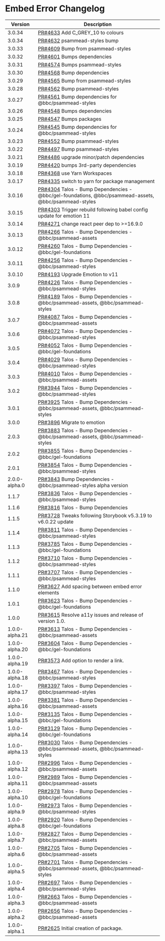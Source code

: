 # Embed Error Changelog

| Version        | Description                                                                                                                                       |
| -------------- | ------------------------------------------------------------------------------------------------------------------------------------------------- |
| 3.0.34 | [PR#4633](https://github.com/bbc/psammead/pull/4633) Add C_GREY_10 to colours |
| 3.0.34 | [PR#4632](https://github.com/bbc/psammead/pull/4632) psammead-styles bump |
| 3.0.33         | [PR#4609](https://github.com/bbc/psammead/pull/4609) Bump from psammead-styles                                                                    |
| 3.0.32         | [PR#4601](https://github.com/bbc/psammead/pull/4601) Bumps dependencies                                                                           |
| 3.0.31         | [PR#4574](https://github.com/bbc/psammead/pull/4574) Bumps psammead-styles                                                                        |
| 3.0.30         | [PR#4568](https://github.com/bbc/psammead/pull/4568) Bump dependencies                                                                            |
| 3.0.29         | [PR#4565](https://github.com/bbc/psammead/pull/4565) Bump from psammead-styles                                                                    |
| 3.0.28         | [PR#4562](https://github.com/bbc/psammead/pull/4562) Bump psammead-styles                                                                         |
| 3.0.27         | [PR#4561](https://github.com/bbc/psammead/pull/4561) Bump dependencies for @bbc/psammead-styles                                                   |
| 3.0.26         | [PR#4548](https://github.com/bbc/psammead/pull/4548) Bumps dependencies                                                                           |
| 3.0.25         | [PR#4547](https://github.com/bbc/psammead/pull/4547) Bumps packages                                                                               |
| 3.0.24         | [PR#4545](https://github.com/bbc/psammead/pull/4545) Bump dependencies for @bbc/psammead-styles                                                   |
| 3.0.23         | [PR#4552](https://github.com/bbc/psammead/pull/4552) Bump psammead-styles                                                                         |
| 3.0.22         | [PR#4497](https://github.com/bbc/psammead/pull/4497) Bump psammead-styles                                                                         |
| 3.0.21         | [PR#4486](https://github.com/bbc/psammead/pull/4486) upgrade minor/patch dependencies                                                             |
| 3.0.19         | [PR#4420](https://github.com/bbc/psammead/pull/4420) bumps 3rd-party dependencies                                                                 |
| 3.0.18         | [PR#4368](https://github.com/bbc/psammead/pull/4368) use Yarn Workspaces                                                                          |
| 3.0.17         | [PR#4335](https://github.com/bbc/psammead/pull/4335) switch to yarn for package management                                                        |
| 3.0.16         | [PR#4304](https://github.com/bbc/psammead/pull/4304) Talos - Bump Dependencies - @bbc/gel-foundations, @bbc/psammead-assets, @bbc/psammead-styles |
| 3.0.15         | [PR#4303](https://github.com/bbc/psammead/pull/4303) Trigger rebuild following babel config update for emotion 11                                 |
| 3.0.14         | [PR#4271](https://github.com/bbc/psammead/pull/4271) change react peer dep to >=16.9.0                                                            |
| 3.0.13         | [PR#4266](https://github.com/bbc/psammead/pull/4266) Talos - Bump Dependencies - @bbc/psammead-assets                                             |
| 3.0.12         | [PR#4260](https://github.com/bbc/psammead/pull/4260) Talos - Bump Dependencies - @bbc/gel-foundations                                             |
| 3.0.11         | [PR#4256](https://github.com/bbc/psammead/pull/4256) Talos - Bump Dependencies - @bbc/psammead-styles                                             |
| 3.0.10         | [PR#4193](https://github.com/bbc/psammead/pull/4193) Upgrade Emotion to v11                                                                       |
| 3.0.9          | [PR#4226](https://github.com/bbc/psammead/pull/4226) Talos - Bump Dependencies - @bbc/psammead-styles                                             |
| 3.0.8          | [PR#4189](https://github.com/bbc/psammead/pull/4189) Talos - Bump Dependencies - @bbc/psammead-assets, @bbc/psammead-styles                       |
| 3.0.7          | [PR#4087](https://github.com/bbc/psammead/pull/4087) Talos - Bump Dependencies - @bbc/psammead-assets                                             |
| 3.0.6          | [PR#4072](https://github.com/bbc/psammead/pull/4072) Talos - Bump Dependencies - @bbc/psammead-styles                                             |
| 3.0.5          | [PR#4052](https://github.com/bbc/psammead/pull/4052) Talos - Bump Dependencies - @bbc/gel-foundations                                             |
| 3.0.4          | [PR#4029](https://github.com/bbc/psammead/pull/4029) Talos - Bump Dependencies - @bbc/psammead-styles                                             |
| 3.0.3          | [PR#4010](https://github.com/bbc/psammead/pull/4010) Talos - Bump Dependencies - @bbc/psammead-assets                                             |
| 3.0.2          | [PR#3944](https://github.com/bbc/psammead/pull/3944) Talos - Bump Dependencies - @bbc/psammead-styles                                             |
| 3.0.1          | [PR#3925](https://github.com/bbc/psammead/pull/3925) Talos - Bump Dependencies - @bbc/psammead-assets, @bbc/psammead-styles                       |
| 3.0.0          | [PR#3896](https://github.com/bbc/psammead/pull/3896) Migrate to emotion                                                                           |
| 2.0.3          | [PR#3883](https://github.com/bbc/psammead/pull/3883) Talos - Bump Dependencies - @bbc/psammead-assets, @bbc/psammead-styles                       |
| 2.0.2          | [PR#3855](https://github.com/bbc/psammead/pull/3855) Talos - Bump Dependencies - @bbc/gel-foundations                                             |
| 2.0.1          | [PR#3854](https://github.com/bbc/psammead/pull/3854) Talos - Bump Dependencies - @bbc/psammead-styles                                             |
| 2.0.0-alpha.0  | [PR#3843](https://github.com/bbc/psammead/pull/3843) Bump Dependencies - @bbc/psammead-styles alpha version                                       |
| 1.1.7          | [PR#3836](https://github.com/bbc/psammead/pull/3836) Talos - Bump Dependencies - @bbc/psammead-styles                                             |
| 1.1.6          | [PR#3816](https://github.com/bbc/psammead/pull/3816) Talos - Bump Dependencies                                                                    |
| 1.1.5          | [PR#3728](https://github.com/bbc/psammead/pull/3728) Tweaks following Storybook v5.3.19 to v6.0.22 update                                         |
| 1.1.4          | [PR#3811](https://github.com/bbc/psammead/pull/3811) Talos - Bump Dependencies - @bbc/psammead-styles                                             |
| 1.1.3          | [PR#3785](https://github.com/bbc/psammead/pull/3785) Talos - Bump Dependencies - @bbc/gel-foundations                                             |
| 1.1.2          | [PR#3710](https://github.com/bbc/psammead/pull/3710) Talos - Bump Dependencies - @bbc/psammead-styles                                             |
| 1.1.1          | [PR#3707](https://github.com/bbc/psammead/pull/3707) Talos - Bump Dependencies - @bbc/psammead-styles                                             |
| 1.1.0          | [PR#3627](https://github.com/bbc/psammead/pull/3627) Add spacing between embed error elements                                                     |
| 1.0.1          | [PR#3623](https://github.com/bbc/psammead/pull/3623) Talos - Bump Dependencies - @bbc/gel-foundations                                             |
| 1.0.0          | [PR#3615](https://github.com/bbc/psammead/pull/3615) Resolve a11y issues and release of version 1.0.                                              |
| 1.0.0-alpha.21 | [PR#3613](https://github.com/bbc/psammead/pull/3613) Talos - Bump Dependencies - @bbc/psammead-assets                                             |
| 1.0.0-alpha.20 | [PR#3604](https://github.com/bbc/psammead/pull/3604) Talos - Bump Dependencies - @bbc/gel-foundations                                             |
| 1.0.0-alpha.19 | [PR#3573](https://github.com/bbc/psammead/pull/3573) Add option to render a link.                                                                 |
| 1.0.0-alpha.18 | [PR#3467](https://github.com/bbc/psammead/pull/3467) Talos - Bump Dependencies - @bbc/psammead-styles                                             |
| 1.0.0-alpha.17 | [PR#3397](https://github.com/bbc/psammead/pull/3397) Talos - Bump Dependencies - @bbc/psammead-styles                                             |
| 1.0.0-alpha.16 | [PR#3381](https://github.com/bbc/psammead/pull/3381) Talos - Bump Dependencies - @bbc/psammead-assets                                             |
| 1.0.0-alpha.15 | [PR#3135](https://github.com/bbc/psammead/pull/3135) Talos - Bump Dependencies - @bbc/gel-foundations                                             |
| 1.0.0-alpha.14 | [PR#3129](https://github.com/bbc/psammead/pull/3129) Talos - Bump Dependencies - @bbc/gel-foundations                                             |
| 1.0.0-alpha.13 | [PR#3030](https://github.com/bbc/psammead/pull/3030) Talos - Bump Dependencies - @bbc/psammead-assets, @bbc/psammead-styles                       |
| 1.0.0-alpha.12 | [PR#2996](https://github.com/bbc/psammead/pull/2996) Talos - Bump Dependencies - @bbc/psammead-assets                                             |
| 1.0.0-alpha.11 | [PR#2989](https://github.com/bbc/psammead/pull/2989) Talos - Bump Dependencies - @bbc/psammead-assets                                             |
| 1.0.0-alpha.10 | [PR#2978](https://github.com/bbc/psammead/pull/2978) Talos - Bump Dependencies - @bbc/gel-foundations                                             |
| 1.0.0-alpha.9  | [PR#2973](https://github.com/bbc/psammead/pull/2973) Talos - Bump Dependencies - @bbc/psammead-styles                                             |
| 1.0.0-alpha.8  | [PR#2920](https://github.com/bbc/psammead/pull/2920) Talos - Bump Dependencies - @bbc/gel-foundations                                             |
| 1.0.0-alpha.7  | [PR#2827](https://github.com/bbc/psammead/pull/2827) Talos - Bump Dependencies - @bbc/psammead-assets                                             |
| 1.0.0-alpha.6  | [PR#2705](https://github.com/bbc/psammead/pull/2705) Talos - Bump Dependencies - @bbc/psammead-assets                                             |
| 1.0.0-alpha.5  | [PR#2701](https://github.com/bbc/psammead/pull/2701) Talos - Bump Dependencies - @bbc/psammead-assets, @bbc/psammead-styles                       |
| 1.0.0-alpha.4  | [PR#2697](https://github.com/bbc/psammead/pull/2697) Talos - Bump Dependencies - @bbc/psammead-styles                                             |
| 1.0.0-alpha.3  | [PR#2663](https://github.com/bbc/psammead/pull/2663) Talos - Bump Dependencies - @bbc/psammead-assets                                             |
| 1.0.0-alpha.2  | [PR#2656](https://github.com/bbc/psammead/pull/2656) Talos - Bump Dependencies - @bbc/psammead-assets                                             |
| 1.0.0-alpha.1  | [PR#2625](https://github.com/bbc/psammead/pull/2625) Initial creation of package.                                                                 |

